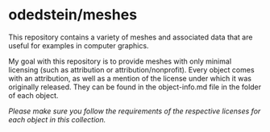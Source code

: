 # odedstein/meshes

This repository contains a variety of meshes and associated data that are useful for examples in computer graphics.

My goal with this repository is to provide meshes with only minimal licensing (such as attribution or attribution/nonprofit).
Every object comes with an attribution, as well as a mention of the license under which it was originally released.
They can be found in the object-info.md file in the folder of each object.

_Please make sure you follow the requirements of the respective licenses for each object in this collection._
